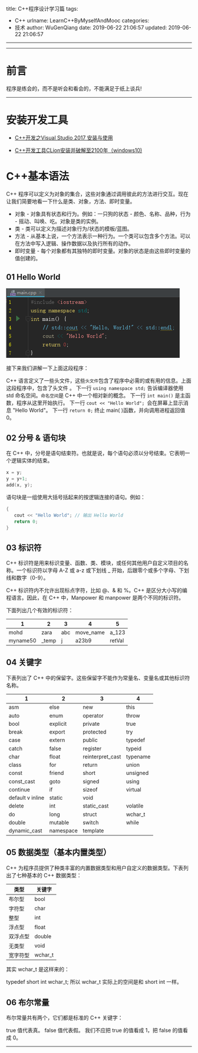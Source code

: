 title: C++程序设计学习篇
tags:
  - C++
urlname: LearnC++ByMyselfAndMooc
categories:
  - 技术
author: WuGenQiang
date: 2019-06-22 21:06:57
updated: 2019-06-22 21:06:57
---

-----

# 前言
程序是练会的，而不是听会和看会的，不能满足于纸上谈兵!

-----
<!--more-->

# 安装开发工具
*  [C++开发之Visual Studio 2017 安装与使用](https://blog.csdn.net/pshiping2014/article/details/81562696)

* [C++开发工具CLion安装并破解至2100年（windows10)](https://blog.csdn.net/wugenqiang/article/details/87860056)

# C++基本语法
C++ 程序可以定义为对象的集合，这些对象通过调用彼此的方法进行交互。现在让我们简要地看一下什么是类、对象，方法、即时变量。

* 对象 - 对象具有状态和行为。例如：一只狗的状态 - 颜色、名称、品种，行为 - 摇动、叫唤、吃。对象是类的实例。
* 类 - 类可以定义为描述对象行为/状态的模板/蓝图。
* 方法 - 从基本上说，一个方法表示一种行为。一个类可以包含多个方法。可以在方法中写入逻辑、操作数据以及执行所有的动作。
* 即时变量 - 每个对象都有其独特的即时变量。对象的状态是由这些即时变量的值创建的。

## 01 Hello World

![](https://raw.githubusercontent.com/wugenqiang/PictureBed/master/pictures/20190827203204.png)

接下来我们讲解一下上面这段程序：

C++ 语言定义了一些头文件，这些`头文件`包含了程序中必需的或有用的信息。上面这段程序中，包含了头文件 <iostream>。
下一行 `using namespace std;` 告诉编译器使用 std 命名空间。`命名空间`是 C++ 中一个相对新的概念。
下一行 `int main()` 是主函数，程序从这里开始执行。
下一行 `cout << "Hello World"; `会在屏幕上显示消息 "Hello World"。
下一行 `return 0;` 终止 main( )函数，并向调用进程返回值 0。



## 02 分号 & 语句块
在 C++ 中，分号是语句结束符。也就是说，每个语句必须以分号结束。它表明一个逻辑实体的结束。
```c++
x = y;
y = y+1;
add(x, y);
```
语句块是一组使用大括号括起来的按逻辑连接的语句。例如：
```c++
{
   cout << "Hello World"; // 输出 Hello World
   return 0;
}
```
## 03 标识符

C++ 标识符是用来标识变量、函数、类、模块，或任何其他用户自定义项目的名称。一个标识符以字母 A-Z 或 a-z 或下划线 _ 开始，后跟零个或多个字母、下划线和数字（0-9）。

C++ 标识符内不允许出现标点字符，比如 @、& 和 %。C++ 是区分大小写的编程语言。因此，在 C++ 中，Manpower 和 manpower 是两个不同的标识符。

下面列出几个有效的标识符：

1 | 2 | 3 | 4 | 5 
-----|-----|-----|-----|-----
mohd   |    zara  |  abc |  move_name |  a_123
myname50 |  _temp |   j   |  a23b9   |   retVal

## 04 关键字

下表列出了 C++ 中的保留字。这些保留字不能作为常量名、变量名或其他标识符名称。

1 | 2 | 3 | 4
-----|-----|-----|-----
asm |	else |	new	 | this
auto |	enum	| operator |	throw
bool |	explicit |	private |	true
break |	export |	protected |	try
case |	extern |	public |	typedef
catch |	false |	register |	typeid
char |	float |	reinterpret_cast |	typename
class	| for |	return |	union
const |	friend |	short |	unsigned
const_cast	| goto |	signed |	using
continue |	if	| sizeof |	virtual
default v	inline |	static |	void
delete |	int |	static_cast |	volatile
do	| long	| struct |	wchar_t
double |	mutable |	switch |	while
dynamic_cast |	namespace |	template |

## 05 数据类型（基本内置类型）
C++ 为程序员提供了种类丰富的内置数据类型和用户自定义的数据类型。下表列出了七种基本的 C++ 数据类型：

类型	| 关键字
---|---
布尔型 |	bool
字符型 |	char
整型 |	int
浮点型 |	float
双浮点型 |	double
无类型 |	void
宽字符型	| wchar_t

其实 wchar_t 是这样来的：

typedef short int wchar_t;
所以 wchar_t 实际上的空间是和 short int 一样。

## 06 布尔常量
布尔常量共有两个，它们都是标准的 C++ 关键字：

true 值代表真。
false 值代表假。
我们不应把 true 的值看成 1，把 false 的值看成 0。



-----
